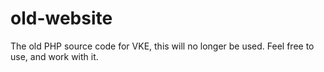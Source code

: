# old-website
The old PHP source code for VKE, this will no longer be used. Feel free to use, and work with it.
